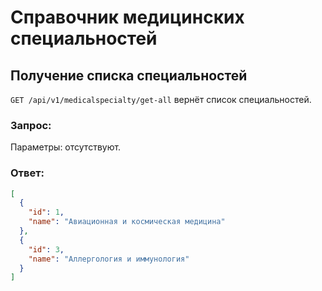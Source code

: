# Справочник медицинских специальностей

## Получение списка специальностей

`GET /api/v1/medicalspecialty/get-all` вернёт список специальностей.

### Запрос:

Параметры: отсутствуют.

### Ответ:

```json
[
  {
    "id": 1,
    "name": "Авиационная и космическая медицина"
  },
  {
    "id": 3,
    "name": "Аллергология и иммунология"
  }
]
```